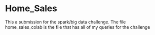 # Home_Sales

This a submission for the spark/big data challenge. The file home_sales_colab is the file that has all of my queries for the challenge
